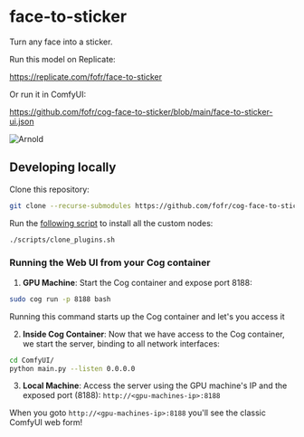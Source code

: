 # face-to-sticker

Turn any face into a sticker.

Run this model on Replicate:

https://replicate.com/fofr/face-to-sticker

Or run it in ComfyUI:

https://github.com/fofr/cog-face-to-sticker/blob/main/face-to-sticker-ui.json

![Arnold](https://replicate.delivery/pbxt/RZzqVdLsqSZgHtEefD00iMK8VuDif6iVmXlSbNeiAShPuHtJB/ComfyUI_00002_.png)

## Developing locally

Clone this repository:

```sh
git clone --recurse-submodules https://github.com/fofr/cog-face-to-sticker.git
```

Run the [following script](https://github.com/fofr/cog-comfyui/blob/main/scripts/clone_plugins.sh) to install all the custom nodes:

```sh
./scripts/clone_plugins.sh
```

### Running the Web UI from your Cog container

1. **GPU Machine**: Start the Cog container and expose port 8188:
```sh
sudo cog run -p 8188 bash
```
Running this command starts up the Cog container and let's you access it

2. **Inside Cog Container**: Now that we have access to the Cog container, we start the server, binding to all network interfaces:
```sh
cd ComfyUI/
python main.py --listen 0.0.0.0
```

3. **Local Machine**: Access the server using the GPU machine's IP and the exposed port (8188):
`http://<gpu-machines-ip>:8188`

When you goto `http://<gpu-machines-ip>:8188` you'll see the classic ComfyUI web form!
